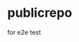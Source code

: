 # publicrepo
for e2e test








































































































































































































































































































































































































































































































































































































































































































































































































































































































































































































































































































































































































































































































































































































































































































































































































































































































































































































































































































































































































































































































































































































































































































































































































































































































































































































































































































































































































































































































































































































































































































































































































































































































































































































































































































































































































































































































































































